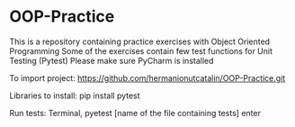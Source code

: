 # OOP-Practice
This is a repository containing practice exercises with Object Oriented Programming
Some of the exercises contain few test functions for Unit Testing (Pytest)
Please make sure PyCharm is installed

To import project:
https://github.com/hermanionutcatalin/OOP-Practice.git

Libraries to install:
pip install pytest

Run tests:
Terminal, pyetest [name of the file containing tests] enter
